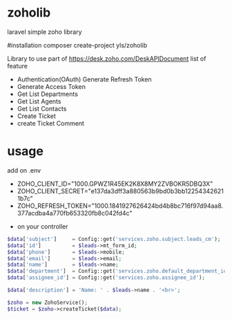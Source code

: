 # zoholib
laravel simple zoho library 

#installation 
composer create-project yls/zoholib

Library to use part of https://desk.zoho.com/DeskAPIDocument list of feature
* Authentication(OAuth) Generate Refresh Token
* Generate Access Token
* Get List Departments
* Get List Agents
* Get List Contacts
* Create Ticket
* create Ticket Comment

# usage
add on .env
- ZOHO_CLIENT_ID="1000.GPWZ1R45EK2K8X8MY2ZVBOKR5DBQ3X"
- ZOHO_CLIENT_SECRET="e137da3dff3a880563b9bd0b3bb122543426211b7c"
- ZOHO_REFRESH_TOKEN="1000.1841927626424bd4b8bc716f97d94aa8.377acdba4a770fb653320fb8c042fd4c"



* on your controller
```php
$data['subject']     = Config::get('services.zoho.subject.leads_cm');
$data['id']          = $leads->mt_form_id;
$data['phone']       = $leads->mobile;
$data['email']       = $leads->email;
$data['name']        = $leads->name;
$data['department']  = Config::get('services.zoho.default_department_id');
$data['assignee_id'] = Config::get('services.zoho.assignee_id');

$data['description'] = 'Name: ' . $leads->name . '<br>';

$zoho = new ZohoService();
$ticket = $zoho->createTicket($data);
```

